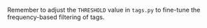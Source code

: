 Remember to adjust the `THRESHOLD` value in `tags.py` to fine-tune the frequency-based filtering of tags.

